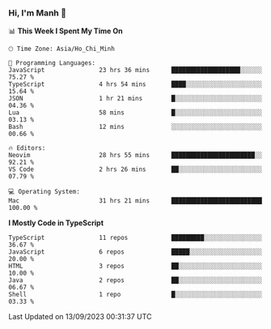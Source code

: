 ### Hi, I'm Manh 👋

<!--START_SECTION:waka-->
📊 **This Week I Spent My Time On** 

```text
🕑︎ Time Zone: Asia/Ho_Chi_Minh

💬 Programming Languages: 
JavaScript               23 hrs 36 mins      ███████████████████░░░░░░   75.27 % 
TypeScript               4 hrs 54 mins       ████░░░░░░░░░░░░░░░░░░░░░   15.64 % 
JSON                     1 hr 21 mins        █░░░░░░░░░░░░░░░░░░░░░░░░   04.36 % 
Lua                      58 mins             █░░░░░░░░░░░░░░░░░░░░░░░░   03.13 % 
Bash                     12 mins             ░░░░░░░░░░░░░░░░░░░░░░░░░   00.66 % 

🔥 Editors: 
Neovim                   28 hrs 55 mins      ███████████████████████░░   92.21 % 
VS Code                  2 hrs 26 mins       ██░░░░░░░░░░░░░░░░░░░░░░░   07.79 % 

💻 Operating System: 
Mac                      31 hrs 21 mins      █████████████████████████   100.00 % 
```

**I Mostly Code in TypeScript** 

```text
TypeScript               11 repos            █████████░░░░░░░░░░░░░░░░   36.67 % 
JavaScript               6 repos             █████░░░░░░░░░░░░░░░░░░░░   20.00 % 
HTML                     3 repos             ██░░░░░░░░░░░░░░░░░░░░░░░   10.00 % 
Java                     2 repos             ██░░░░░░░░░░░░░░░░░░░░░░░   06.67 % 
Shell                    1 repo              █░░░░░░░░░░░░░░░░░░░░░░░░   03.33 % 
```




 Last Updated on 13/09/2023 00:31:37 UTC
<!--END_SECTION:waka-->

